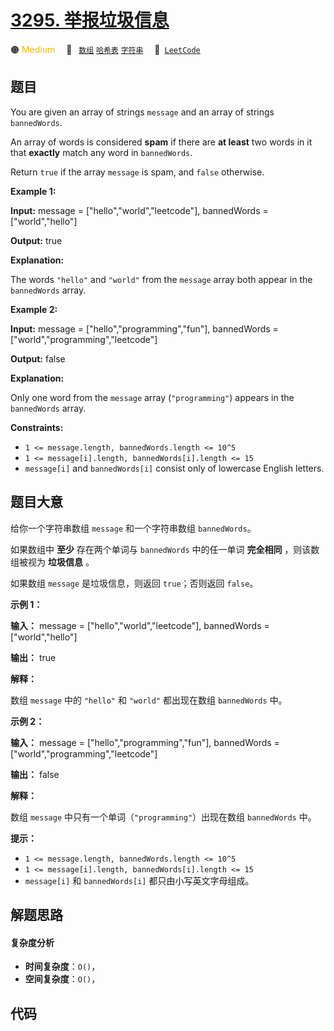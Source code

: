 # [3295. 举报垃圾信息](https://leetcode.com/problems/report-spam-message)

🟠 <font color=#ffb800>Medium</font>&emsp; 🔖&ensp; [`数组`](/tag/array.md) [`哈希表`](/tag/hash-table.md) [`字符串`](/tag/string.md)&emsp; 🔗&ensp;[`LeetCode`](https://leetcode.com/problems/report-spam-message)

## 题目

You are given an array of strings `message` and an array of strings
`bannedWords`.

An array of words is considered **spam** if there are **at least** two words
in it that **exactly** match any word in `bannedWords`.

Return `true` if the array `message` is spam, and `false` otherwise.



**Example 1:**

**Input:** message = ["hello","world","leetcode"], bannedWords =
["world","hello"]

**Output:** true

**Explanation:**

The words `"hello"` and `"world"` from the `message` array both appear in the
`bannedWords` array.

**Example 2:**

**Input:** message = ["hello","programming","fun"], bannedWords =
["world","programming","leetcode"]

**Output:** false

**Explanation:**

Only one word from the `message` array (`"programming"`) appears in the
`bannedWords` array.



**Constraints:**

  * `1 <= message.length, bannedWords.length <= 10^5`
  * `1 <= message[i].length, bannedWords[i].length <= 15`
  * `message[i]` and `bannedWords[i]` consist only of lowercase English letters.


## 题目大意

给你一个字符串数组 `message` 和一个字符串数组 `bannedWords`。

如果数组中 **至少** 存在两个单词与 `bannedWords` 中的任一单词 **完全相同** ，则该数组被视为 **垃圾信息** 。

如果数组 `message` 是垃圾信息，则返回 `true`；否则返回 `false`。



**示例 1：**

**输入：** message = ["hello","world","leetcode"], bannedWords =
["world","hello"]

**输出：** true

**解释：**

数组 `message` 中的 `"hello"` 和 `"world"` 都出现在数组 `bannedWords` 中。

**示例 2：**

**输入：** message = ["hello","programming","fun"], bannedWords =
["world","programming","leetcode"]

**输出：** false

**解释：**

数组 `message` 中只有一个单词（`"programming"`）出现在数组 `bannedWords` 中。



**提示：**

  * `1 <= message.length, bannedWords.length <= 10^5`
  * `1 <= message[i].length, bannedWords[i].length <= 15`
  * `message[i]` 和 `bannedWords[i]` 都只由小写英文字母组成。


## 解题思路

#### 复杂度分析

- **时间复杂度**：`O()`，
- **空间复杂度**：`O()`，

## 代码

```javascript

```